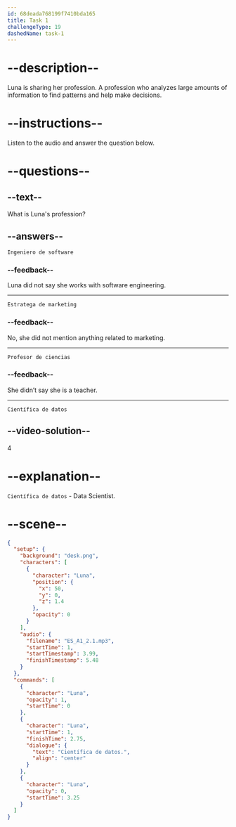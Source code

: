 ```yaml
---
id: 68deada768199f7410bda165
title: Task 1
challengeType: 19
dashedName: task-1
---
```


<!-- (Audio) Científica de datos. -->

# --description--
Luna is sharing her profession. A profession who analyzes large amounts of information to find patterns and help make decisions.

# --instructions--

Listen to the audio and answer the question below.

# --questions--

## --text--

What is Luna's profession?

## --answers--

`Ingeniero de software`

### --feedback--

Luna did not say she works with software engineering.  

---

`Estratega de marketing`

### --feedback--

No, she did not mention anything related to marketing.  

---

`Profesor de ciencias`

### --feedback--

She didn’t say she is a teacher.  

---

`Científica de datos`

## --video-solution--

4

# --explanation--

`Científica de datos` - Data Scientist.

# --scene--

```json
{
  "setup": {
    "background": "desk.png",
    "characters": [
      {
        "character": "Luna",
        "position": {
          "x": 50,
          "y": 0,
          "z": 1.4
        },
        "opacity": 0
      }
    ],
    "audio": {
      "filename": "ES_A1_2.1.mp3",
      "startTime": 1,
      "startTimestamp": 3.99,
      "finishTimestamp": 5.48
    }
  },
  "commands": [
    {
      "character": "Luna",
      "opacity": 1,
      "startTime": 0
    },
    {
      "character": "Luna",
      "startTime": 1,
      "finishTime": 2.75,
      "dialogue": {
        "text": "Científica de datos.",
        "align": "center"
      }
    },
    {
      "character": "Luna",
      "opacity": 0,
      "startTime": 3.25
    }
  ]
}
```
